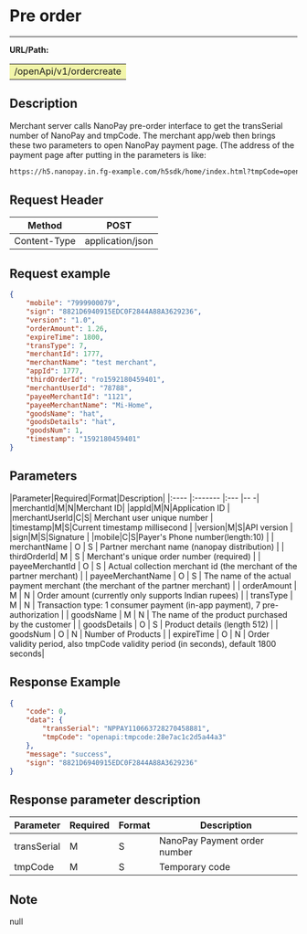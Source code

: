 # Pre order

----

**URL/Path:**  

<table>
<td bgcolor=#F2F5A9>
/openApi/v1/ordercreate 
</td>
</table>

## Description

Merchant server calls NanoPay pre-order interface  to get the transSerial number of NanoPay and tmpCode. 
The merchant app/web then brings these two parameters to open NanoPay payment page. (The address of the payment page after putting in the parameters is like: 

```html
https://h5.nanopay.in.fg-example.com/h5sdk/home/index.html?tmpCode=openapi:tmpcode:4746f2f9987d4bac&transSerial=aaabbb)
```

## Request Header

|Method|POST|
| ---- | ---- |
| Content-Type|application/json|

## Request example

```json
{
    "mobile": "7999900079",
    "sign": "8821D6940915EDC0F2844A88A3629236",
    "version": "1.0",
    "orderAmount": 1.26,
    "expireTime": 1800,
    "transType": 7,
    "merchantId": 1777,
    "merchantName": "test merchant",
    "appId": 1777,
    "thirdOrderId": "ro1592180459401",
    "merchantUserId": "78788",
    "payeeMerchantId": "1121",
    "payeeMerchantName": "Mi-Home",
    "goodsName": "hat",
    "goodsDetails": "hat",
    "goodsNum": 1,
    "timestamp": "1592180459401"
}
```

## Parameters

|Parameter|Required|Format|Description|
|:----    |:-------    |:--- |-- -|
|merchantId|M|N|Merchant ID|
|appId|M|N|Application ID | 
|merchantUserId|C|S| Merchant user unique number  |
|timestamp|M|S|Current timestamp millisecond | 
|version|M|S|API version | 
|sign|M|S|Signature  | 
|mobile|C|S|Payer's Phone number(length:10) |
| merchantName | O | S | Partner merchant name (nanopay distribution) |
| thirdOrderId| M | S | Merchant's unique order number (required) |
| payeeMerchantId | O | S | Actual collection merchant id (the merchant of the partner merchant) |
| payeeMerchantName | O | S | The name of the actual payment merchant (the merchant of the partner merchant) |
| orderAmount | M | N | Order amount (currently only supports Indian rupees) |
| transType | M | N | Transaction type: 1 consumer payment (in-app payment), 7 pre-authorization |
| goodsName | M | N | The name of the product purchased by the customer |
| goodsDetails | O | S | Product details (length 512) |
| goodsNum | O | N | Number of Products |
| expireTime | O | N | Order validity period, also tmpCode validity period (in seconds), default 1800 seconds|

## Response Example

```json
{
    "code": 0,
    "data": {
        "transSerial": "NPPAY110663728270458881",
        "tmpCode": "openapi:tmpcode:28e7ac1c2d5a44a3"
    },
    "message": "success",
    "sign": "8821D6940915EDC0F2844A88A3629236"
}
```

## Response parameter description

|Parameter | Required |Format |Description |
| ---- | ---- | ---- | ---- |
|    transSerial  |  M    | S | NanoPay Payment order number |
|  tmpCode    |   M   | S | Temporary code |



## Note

null
